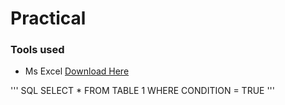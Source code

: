 # Practical

### Tools used
- Ms Excel [Download Here](https://www.microsoft.com)

'''  SQL
SELECT * FROM TABLE 1
WHERE CONDITION = TRUE
'''
